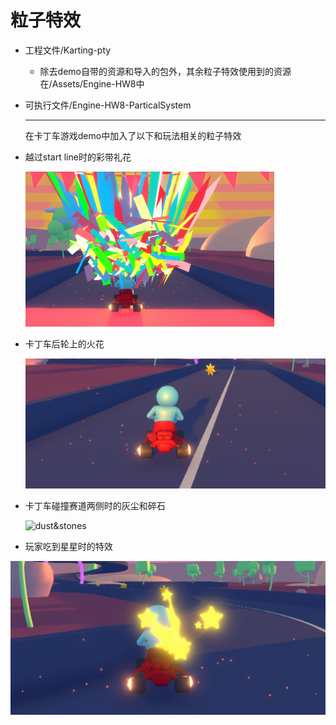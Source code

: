 # 粒子特效

- 工程文件/Karting-pty

  - 除去demo自带的资源和导入的包外，其余粒子特效使用到的资源在/Assets/Engine-HW8中

- 可执行文件/Engine-HW8-ParticalSystem

  ------

  在卡丁车游戏demo中加入了以下和玩法相关的粒子特效

- 越过start line时的彩带礼花

  <img src="https://github.com/ptpt-y/GameEngine/blob/master/WK8_ParticalSystem/pics/startLine.png" alt="startLine" style="zoom:60%;" />

- 卡丁车后轮上的火花

  ![tires](https://github.com/ptpt-y/GameEngine/blob/master/WK8_ParticalSystem/pics/tires.png)

- 卡丁车碰撞赛道两侧时的灰尘和碎石

  ![dust&stones](dust&stones.png)

- 玩家吃到星星时的特效

![starPS](https://github.com/ptpt-y/GameEngine/blob/master/WK8_ParticalSystem/pics/starPS.png)